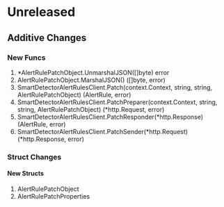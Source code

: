 # Unreleased

## Additive Changes

### New Funcs

1. *AlertRulePatchObject.UnmarshalJSON([]byte) error
1. AlertRulePatchObject.MarshalJSON() ([]byte, error)
1. SmartDetectorAlertRulesClient.Patch(context.Context, string, string, AlertRulePatchObject) (AlertRule, error)
1. SmartDetectorAlertRulesClient.PatchPreparer(context.Context, string, string, AlertRulePatchObject) (*http.Request, error)
1. SmartDetectorAlertRulesClient.PatchResponder(*http.Response) (AlertRule, error)
1. SmartDetectorAlertRulesClient.PatchSender(*http.Request) (*http.Response, error)

### Struct Changes

#### New Structs

1. AlertRulePatchObject
1. AlertRulePatchProperties
